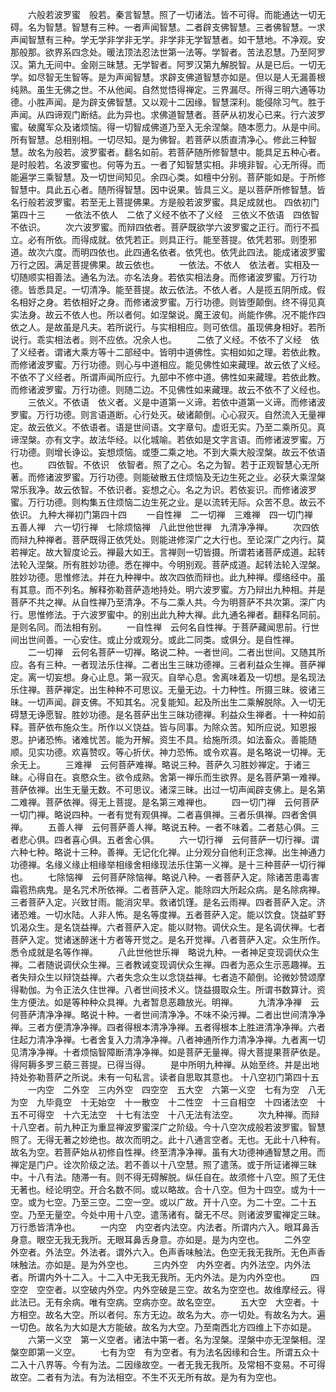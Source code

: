 <!-- { "loadSidebar": true } -->
　　六般若波罗蜜　般若。秦言智慧。照了一切诸法。皆不可得。而能通达一切无碍。名为智慧。智慧有三种。一者声闻智慧。二者辟支佛智慧。三者佛智慧。一求声闻智慧有三种。学无学非学非无学。非学非无学智慧者。如干慧地。不净观。安那般那。欲界系四念处。暖法顶法忍法世第一法等。学智者。苦法忍慧。乃至阿罗汉。第九无间中。金刚三昧慧。无学智者。阿罗汉第九解脱智。从是已后。一切无学。如尽智无生智等。是为声闻智慧。求辟支佛道智慧亦如是。但以是人无漏善根纯熟。虽生无佛之世。不从他闻。自然觉悟得禅定。三界漏尽。所得三明六通等功德。小胜声闻。是为辟支佛智慧。又以观十二因缘。智慧深利。能侵除习气。胜于声闻。从四谛观门断结。此为异也。求佛道智慧者。菩萨从初发心已来。行六波罗蜜。破魔军众及诸烦恼。得一切智成佛道乃至入无余涅槃。随本愿力。从是中间。所有智慧。总相别相。一切尽知。是为佛智。若菩萨以质直清净心。修此三种智慧。故名为般若。波罗蜜者。翻名如前。若菩萨随所修智慧中。能具足五种心者。是时般若。名波罗蜜也。何等为五。一者了知智慧实相。非境非智。心无所得。而能遍学三乘智慧。及一切世间知见。余四心类。如檀中分别。菩萨能如是。于所修智慧中。具此五心者。随所得智慧。因中说果。皆具三义。是以菩萨所修智慧。皆名行般若波罗蜜。若至无上菩提佛果。方是般若波罗蜜。具足成就也。
四依初门第四十三
　　一依法不依人　二依了义经不依不了义经　三依义不依语　四依智不依识。
　　次六波罗蜜。而辩四依者。菩萨既欲学六波罗蜜之正行。而行不孤立。必有所依。而得成就。依凭若正。则具正行。能至菩提。依凭若邪。则堕邪道。故次六度。而明四依也。此四通名依者。依凭也。依凭此四法。能成诸波罗蜜万行之因。满足菩提佛果。故云依也。
　　一依法。不依人　依法者。实相及一切随顺实相善法。通名为法。亦名法身。若依实相法身。而修诸波罗蜜。万行功德。皆悉具足。一切清净。能至菩提。故云依法。不依人者。人是揽五阴所成。假名相好之身。若依相好之身。而修诸波罗蜜。万行功德。则皆堕颠倒。终不得见真实法身。故云不依人也。所以者何。如涅槃说。魔王波旬。尚能作佛。况不能作四依之人。是故虽是凡夫。若所说行。与实相相应。则可依信。虽现佛身相好。若所说行。乖实相法者。则不应依。况余人也。
　　二依了义经。不依不了义经　依了义经者。谓诸大乘方等十二部经中。皆明中道佛性。实相如如之理。若依此教。而修诸波罗蜜。万行功德。则心与中道相应。能见佛性如来藏理。故云依了义经。不依不了义经者。所谓声闻所应行。九部中不修中道。佛性如来藏理。若依此教。而修诸波罗蜜。万行功德。则随二边。不见佛性如来藏理。故云不依不了义经也。
　　三依义。不依语　依义者。义是中道第一义谛。若依中道第一义谛。而修诸波罗蜜。万行功德。则言语道断。心行处灭。破诸颠倒。心心寂灭。自然流入无量禅定。故云依义。不依语者。语是世间语。文字章句。虚诳无实。乃至二乘所见。真谛涅槃。亦有文字。故法华经。以化城喻。若依如是文字言语。而修诸波罗蜜。万行功德。则增长诤讼。妄想烦恼。或堕二乘之地。不到大乘大般涅槃。故云不依语也。
　　四依智。不依识　依智者。照了之心。名之为智。若于正观智慧心无所著。而修诸波罗蜜。万行功德。则能破散五住烦恼及无边生死之业。必获大乘涅槃常乐我净。故云依智。不依识者。妄想之心。名之为识。若依妄识。而修诸波罗蜜。万行功德。则构集五住烦恼二边生死之业。是以流转无际。众苦不息。故云不依识。
九种大禅初门第四十四
　　一自性禅　二一切禅　三难禅　四一切门禅　五善人禅　六一切行禅　七除烦恼禅　八此世他世禅　九清净净禅。
　　次四依而辩九种禅者。菩萨既得正依凭处。则能进修深广之大行也。至论深广之内行。莫若禅定。故大智度论云。禅最大如王。言禅则一切皆摄。所谓若诸菩萨成道。起转法轮入涅槃。所有胜妙功德。悉在禅中。今明别观。菩萨成道。起转法轮入涅槃。胜妙功德。思惟修法。并在九种禅中。故次四依而辩也。此九种禅。缨络经中。虽有其意。而不列名。解释弥勒菩萨造地持处。明六波罗蜜。方乃辩出九种相。并是菩萨不共之禅。从自性禅乃至清净。不与二乘人共。今为明菩萨不共次第。深广内行。思惟修法。于六波罗蜜中。的别出此九种大禅。此九通名禅者。翻释名同前。是则名同。而法相有别。
　　一自性禅　云何名自性禅。于菩萨藏闻思前。行世间出世间善。一心安住。或止分或观分。或此二同类。或俱分。是自性禅。
　　二一切禅　云何名菩萨一切禅。略说二种。一者世间。二者出世间。又随其所应。各有三种。一者现法乐住禅。二者出生三昧功德禅。三者利益众生禅。菩萨禅定。离一切妄想。身心止息。第一寂灭。自举心息。舍离味着及一切想。是名现法乐住禅。菩萨禅定。出生种种不可思议。无量无边。十力种性。所摄三昧。彼诸三昧。一切声闻。辟支佛。不知其名。况复能知。起及所出生二乘解脱除。入一切无碍慧无诤愿智。胜妙功德。是名菩萨出生三昧功德禅。利益众生禅者。十一种如前释。菩萨依布施众生。所作以义饶益。皆与同事。为除众苦。知所应说。知恩报恩。护诸恐怖。诸难忧苦。能为开解。资生不具。给施所须。如法畜众。善能随顺。见实功德。欢喜赞叹。等心折伏。神力恐怖。或令欢喜。是名略说一切禅。无余无上。
　　三难禅　云何菩萨难禅。略说三种。菩萨久习胜妙禅定。于诸三昧。心得自在。哀愍众生。欲令成熟。舍第一禅乐而生欲界。是名菩萨第一难禅。菩萨依禅。出生无量无数。不可思议。诸深三昧。出过一切声闻辟支佛上。是名第二难禅。菩萨依禅。得无上菩提。是名第三难禅也。
　　四一切门禅　云何菩萨一切门禅。略说四种。一者有觉有观俱禅。二者喜俱禅。三者乐俱禅。四者舍俱禅。
　　五善人禅　云何菩萨善人禅。略说五种。一者不味着。二者慈心俱。三者悲心俱。四者喜心俱。五者舍心俱。
　　六一切行禅　云何菩萨一切行禅。谓六种七种。略说十三种。善禅。无记化化禅。止分观分自他利正念禅。出生神通力功德禅。名缘义缘止相缘举相缘舍相缘现法乐住第一义禅。是十三种菩萨一切行禅也。
　　七除恼禅　云何菩萨除恼禅。略说八种。一者菩萨入定。除诸苦患毒害霜雹热病鬼。是名咒术所依禅。二者菩萨入定。能除四大所起众病。是名除病禅。三者菩萨入定。兴致甘雨。能消灾旱。救诸饥馑。是名云雨禅。四者菩萨入定。济诸恐难。一切水陆。人非人怖。是名等度禅。五者菩萨入定。能以饮食。饶益旷野饥渴众生。是名饶益禅。六者菩萨入定。能以财物。调伏众生。是名调伏禅。七者菩萨入定。觉诸迷醉迷十方者等开觉之。是名开觉禅。八者菩萨入定。众生所作。悉令成就是名等作禅。
　　八此世他世乐禅　略说九种。一者神足变现调伏众生禅。二者随说调伏众生禅。三者教诫变现调伏众生禅。四者为恶众生示恶趣禅。五者失辩众生以辩饶益禅。六者失念众生以念饶益禅。七者造不颠倒。论微妙赞颂摩得勒伽。为令正法久住世禅。八者世间技术义。饶益摄取众生。所谓书数算计。资生方便法。如是等种种众具禅。九者暂息恶趣放光。明禅。
　　九清净净禅　云何菩萨清净净禅。略说十种。一者世间清净净。不味不染污禅。二者出世间清净净禅。三者方便清净净禅。四者得根本清净净禅。五者得根本上胜进清净净禅。六者住起力清净净禅。七者舍复入力清净净禅。八者神通所作力清净净禅。九者离一切见清净净禅。十者烦恼智障断清净净禅。如是菩萨无量禅。得大菩提果菩萨依是。得阿耨多罗三藐三菩提。已得当得。
　　是中所明九种禅。从始至终。并是出地持处弥勒菩萨之所说。未有一句私言。读者自思取其意也。
十八空初门第四十五
　　一内空　二外空　三内外空　四空空　五大空　六第一义空　七有为空　八无为空　九毕竟空　十无始空　十一散空　十二性空　十三自相空　十四诸法空　十五不可得空　十六无法空　十七有法空　十八无法有法空。
　　次九种禅。而辩十八空者。前九种正为重显禅波罗蜜深广之阶级。今十八空次成般若波罗蜜。智慧照了。无得无著之妙绝也。故次而明之。此十八通言空者。无也。无此十八种有。故名为空。若菩萨始从初修自性禅。终至清净净禅。虽有大功德神通智慧之用。而禅定是门户。诠次阶级之法。若不善以十八空慧。照了遣荡。或于所证诸禅三昧中。十八有法。随滞一有。则不得无碍解脱。纵任自在。故须修十八空。照了无住无著也。经论明空。开合名数不同。或以略故。合十八空。但为十四空。或为十一空。或为七空。乃至三空。二空一空。或以广故。开十八空。为二十空。二十五空。乃至无量空。今处中用十八空。遣荡诸有。罄无不尽。则诸波罗蜜禅定三昧。万行悉皆清净也。
　　一内空　内空者内法空。内法者。所谓内六入。眼耳鼻舌身意。眼空无我无我所。无眼耳鼻舌身意。亦如是。是为内空也。
　　二外空　外空者。外法空。外法者。谓外六入。色声香味触法。色空无我无我所。无色声香味触法。亦如是。是为外空也。
　　三内外空　内外空者。内外法空。内外法者。所谓内外十二入。十二入中无我无我所。无内外法。是为内外空也。
　　四空空　空空者。以空破内外空。内外空破是三空。故名为空空也。故维摩经云。得此法已。无有余病。唯有空病。空病亦空。故名空空。
　　五大空　大空者。十方相空。故名大空。所以者何。东方无边。故名为大。亦一切处。有故名为大。遍一切色。故名为大如是大方能破。故名为大空。乃至南西北方四维上下亦如是。
　　六第一义空　第一义空者。诸法中第一者。名为涅槃。涅槃中亦无涅槃相。涅槃空即第一义空。
　　七有为空　有为空者。有为法名因缘和合生。所谓五众十二入十八界等。今有为法。二因缘故空。一者无我无我所。及常相不变易。不可得故空。二者有为法。有为法相空。不生不灭无所有故。是为有为空也。
